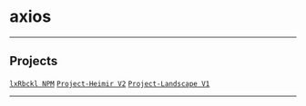 # axios

---

## Projects
[`lxRbckl NPM`](https://github.com/lxRbckl/lxRbckl/blob/NPM/README.md)
[`Project-Heimir V2`](https://github.com/lxRbckl/Project-Heimir/blob/V2/README.md)
[`Project-Landscape V1`](https://github.com/lxRbckl/Project-Landscape/blob/V1/README.md)

---